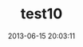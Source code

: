 ---
layout: post
title:  "test10"
date:   2013-06-15 20:03:11
external-url: http://jekyllrb.com/docs/home/
---
